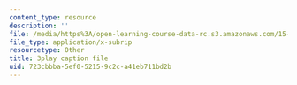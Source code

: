 ```yaml
---
content_type: resource
description: ''
file: /media/https%3A/open-learning-course-data-rc.s3.amazonaws.com/15-071-the-analytics-edge-spring-2017/723cbbba5ef052159c2ca41eb711bd2b_suHTm7R7kfQ.vtt
file_type: application/x-subrip
resourcetype: Other
title: 3play caption file
uid: 723cbbba-5ef0-5215-9c2c-a41eb711bd2b
---
```

